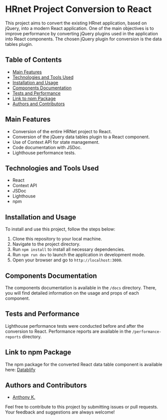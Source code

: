 # HRnet Project Conversion to React

This project aims to convert the existing HRnet application, based on jQuery, into a modern React application. One of the main objectives is to improve performance by converting jQuery plugins used in the application into React components. The chosen jQuery plugin for conversion is the data tables plugin.

## Table of Contents

- [Main Features](#main-features)
- [Technologies and Tools Used](#technologies-and-tools-used)
- [Installation and Usage](#installation-and-usage)
- [Components Documentation](#components-documentation)
- [Tests and Performance](#tests-and-performance)
- [Link to npm Package](#link-to-npm-package)
- [Authors and Contributors](#authors-and-contributors)

## Main Features

- Conversion of the entire HRNet project to React.
- Conversion of the jQuery data tables plugin to a React component.
- Use of Context API for state management.
- Code documentation with JSDoc.
- Lighthouse performance tests.

## Technologies and Tools Used

- React
- Context API
- JSDoc
- Lighthouse
- npm

## Installation and Usage

To install and use this project, follow the steps below:

1. Clone this repository to your local machine.
2. Navigate to the project directory.
3. Run `npm install` to install all necessary dependencies.
4. Run `npm run dev` to launch the application in development mode.
5. Open your browser and go to `http://localhost:3000`.

## Components Documentation

The components documentation is available in the `/docs` directory. There, you will find detailed information on the usage and props of each component.

## Tests and Performance

Lighthouse performance tests were conducted before and after the conversion to React. Performance reports are available in the `/performance-reports` directory.

## Link to npm Package

The npm package for the converted React data table component is available here: [Datablify](https://www.npmjs.com/package/datablify)

## Authors and Contributors

- [Anthony K.](https://github.com/beyondnaxos)

Feel free to contribute to this project by submitting issues or pull requests. Your feedback and suggestions are always welcome!